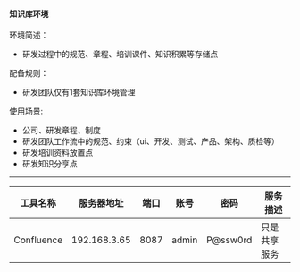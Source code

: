 #### 知识库环境

环境简述：
* 研发过程中的规范、章程、培训课件、知识积累等存储点

配备规则：
* 研发团队仅有1套知识库环境管理

使用场景:
* 公司、研发章程、制度
* 研发团队工作流中的规范、约束（ui、开发、测试、产品、架构、质检等）
* 研发培训资料放置点
* 研发知识分享点


---

|工具名称|服务器地址|端口|账号|密码|服务描述|
|-----|--------|----|---|---|------|
|Confluence|192.168.3.65|8087|admin|P@ssw0rd|只是共享服务|
